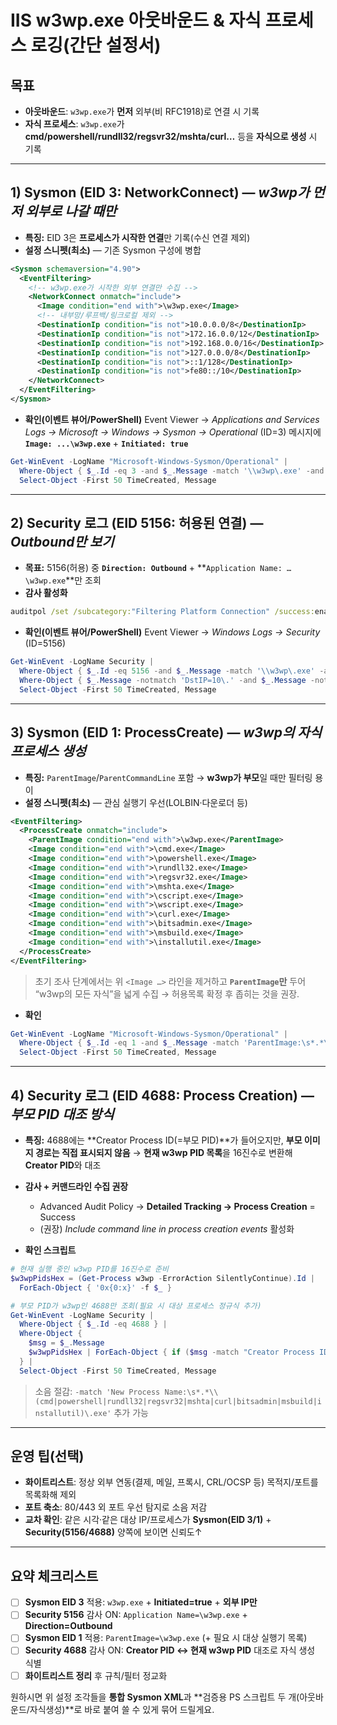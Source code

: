 # IIS w3wp.exe 아웃바운드 & 자식 프로세스 로깅(간단 설정서)

## 목표

* **아웃바운드**: `w3wp.exe`가 **먼저** 외부(비 RFC1918)로 연결 시 기록
* **자식 프로세스**: `w3wp.exe`가 **cmd/powershell/rundll32/regsvr32/mshta/curl…** 등을 **자식으로 생성** 시 기록

---

## 1) Sysmon (EID 3: NetworkConnect) — *w3wp가 먼저 외부로 나갈 때만*

* **특징:** EID 3은 **프로세스가 시작한 연결**만 기록(수신 연결 제외)
* **설정 스니펫(최소)** — 기존 Sysmon 구성에 병합

```xml
<Sysmon schemaversion="4.90">
  <EventFiltering>
    <!-- w3wp.exe가 시작한 외부 연결만 수집 -->
    <NetworkConnect onmatch="include">
      <Image condition="end with">\w3wp.exe</Image>
      <!-- 내부망/루프백/링크로컬 제외 -->
      <DestinationIp condition="is not">10.0.0.0/8</DestinationIp>
      <DestinationIp condition="is not">172.16.0.0/12</DestinationIp>
      <DestinationIp condition="is not">192.168.0.0/16</DestinationIp>
      <DestinationIp condition="is not">127.0.0.0/8</DestinationIp>
      <DestinationIp condition="is not">::1/128</DestinationIp>
      <DestinationIp condition="is not">fe80::/10</DestinationIp>
    </NetworkConnect>
  </EventFiltering>
</Sysmon>
```

* **확인(이벤트 뷰어/PowerShell)**
  Event Viewer → *Applications and Services Logs → Microsoft → Windows → Sysmon → Operational* (ID=3)
  메시지에 **`Image: ...\w3wp.exe`** + **`Initiated: true`**

```powershell
Get-WinEvent -LogName "Microsoft-Windows-Sysmon/Operational" |
  Where-Object { $_.Id -eq 3 -and $_.Message -match '\\w3wp\.exe' -and $_.Message -match 'Initiated:\s*true' } |
  Select-Object -First 50 TimeCreated, Message
```

---

## 2) Security 로그 (EID 5156: 허용된 연결) — *Outbound만 보기*

* **목표:** 5156(허용) 중 **`Direction: Outbound`** + **`Application Name: …\w3wp.exe`**만 조회
* **감사 활성화**

```cmd
auditpol /set /subcategory:"Filtering Platform Connection" /success:enable /failure:disable
```

* **확인(이벤트 뷰어/PowerShell)**
  Event Viewer → *Windows Logs → Security* (ID=5156)

```powershell
Get-WinEvent -LogName Security |
  Where-Object { $_.Id -eq 5156 -and $_.Message -match '\\w3wp\.exe' -and $_.Message -match 'Direction:\s*Outbound' } |
  Where-Object { $_.Message -notmatch 'DstIP=10\.' -and $_.Message -notmatch 'DstIP=192\.168\.' -and $_.Message -notmatch 'DstIP=172\.(1[6-9]|2[0-9]|3[0-1])\.' -and $_.Message -notmatch 'DstIP=127\.0\.0\.1' } |
  Select-Object -First 50 TimeCreated, Message
```

---

## 3) Sysmon (EID 1: ProcessCreate) — *w3wp의 자식 프로세스 생성*

* **특징:** `ParentImage`/`ParentCommandLine` 포함 → **w3wp가 부모**일 때만 필터링 용이
* **설정 스니펫(최소)** — 관심 실행기 우선(LOLBIN·다운로더 등)

```xml
<EventFiltering>
  <ProcessCreate onmatch="include">
    <ParentImage condition="end with">\w3wp.exe</ParentImage>
    <Image condition="end with">\cmd.exe</Image>
    <Image condition="end with">\powershell.exe</Image>
    <Image condition="end with">\rundll32.exe</Image>
    <Image condition="end with">\regsvr32.exe</Image>
    <Image condition="end with">\mshta.exe</Image>
    <Image condition="end with">\cscript.exe</Image>
    <Image condition="end with">\wscript.exe</Image>
    <Image condition="end with">\curl.exe</Image>
    <Image condition="end with">\bitsadmin.exe</Image>
    <Image condition="end with">\msbuild.exe</Image>
    <Image condition="end with">\installutil.exe</Image>
  </ProcessCreate>
</EventFiltering>
```

> 초기 조사 단계에서는 위 `<Image …>` 라인을 제거하고 **`ParentImage`만** 두어 “w3wp의 모든 자식”을 넓게 수집 → 허용목록 확정 후 좁히는 것을 권장.

* **확인**

```powershell
Get-WinEvent -LogName "Microsoft-Windows-Sysmon/Operational" |
  Where-Object { $_.Id -eq 1 -and $_.Message -match 'ParentImage:\s*.*\\w3wp\.exe' } |
  Select-Object -First 50 TimeCreated, Message
```

---

## 4) Security 로그 (EID 4688: Process Creation) — *부모 PID 대조 방식*

* **특징:** 4688에는 **Creator Process ID(=부모 PID)**가 들어오지만, **부모 이미지 경로는 직접 표시되지 않음**
  → **현재 w3wp PID 목록**을 16진수로 변환해 **Creator PID**와 대조
* **감사 + 커맨드라인 수집 권장**

  * Advanced Audit Policy → **Detailed Tracking → Process Creation** = Success
  * (권장) *Include command line in process creation events* 활성화
* **확인 스크립트**

```powershell
# 현재 실행 중인 w3wp PID를 16진수로 준비
$w3wpPidsHex = (Get-Process w3wp -ErrorAction SilentlyContinue).Id |
  ForEach-Object { '0x{0:x}' -f $_ }

# 부모 PID가 w3wp인 4688만 조회(필요 시 대상 프로세스 정규식 추가)
Get-WinEvent -LogName Security |
  Where-Object { $_.Id -eq 4688 } |
  Where-Object {
    $msg = $_.Message
    $w3wpPidsHex | ForEach-Object { if ($msg -match "Creator Process ID:\s*$_\b") { $true; break } }
  } |
  Select-Object -First 50 TimeCreated, Message
```

> 소음 절감: `-match 'New Process Name:\s*.*\\(cmd|powershell|rundll32|regsvr32|mshta|curl|bitsadmin|msbuild|installutil)\.exe'` 추가 가능

---

## 운영 팁(선택)

* **화이트리스트**: 정상 외부 연동(결제, 메일, 프록시, CRL/OCSP 등) 목적지/포트를 목록화해 제외
* **포트 축소**: 80/443 외 포트 우선 탐지로 소음 저감
* **교차 확인**: 같은 시각·같은 대상 IP/프로세스가 **Sysmon(EID 3/1)** + **Security(5156/4688)** 양쪽에 보이면 신뢰도↑

---

## 요약 체크리스트

* [ ] **Sysmon EID 3** 적용: `w3wp.exe` + **Initiated=true** + **외부 IP만**
* [ ] **Security 5156** 감사 ON: `Application Name=\w3wp.exe` + **Direction=Outbound**
* [ ] **Sysmon EID 1** 적용: `ParentImage=\w3wp.exe` (+ 필요 시 대상 실행기 목록)
* [ ] **Security 4688** 감사 ON: **Creator PID ↔ 현재 w3wp PID** 대조로 자식 생성 식별
* [ ] **화이트리스트 정리** 후 규칙/필터 정교화

원하시면 위 설정 조각들을 **통합 Sysmon XML**과 **검증용 PS 스크립트 두 개(아웃바운드/자식생성)**로 바로 붙여 쓸 수 있게 묶어 드릴게요.
